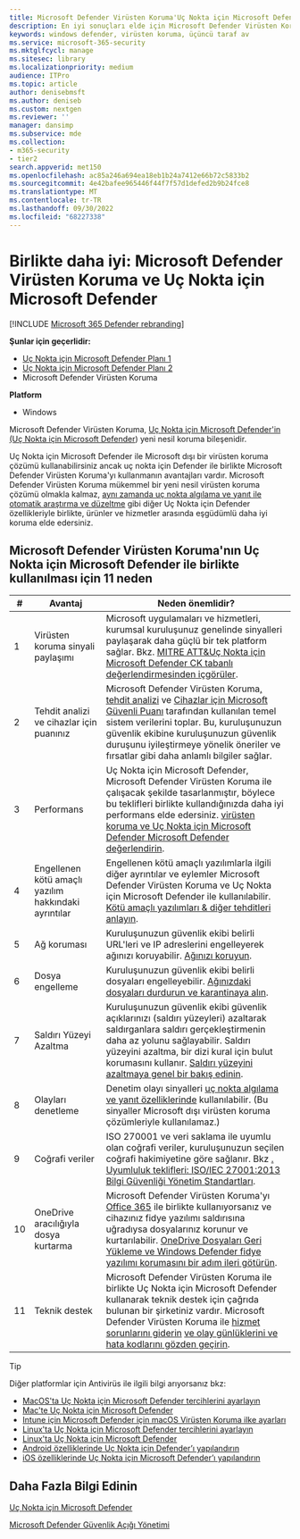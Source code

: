 ```yaml
---
title: Microsoft Defender Virüsten Koruma'Uç Nokta için Microsoft Defender ile birlikte neden kullanmalısınız?
description: En iyi sonuçları elde için Microsoft Defender Virüsten Koruma'yı diğer Microsoft tekliflerinizle birlikte kullanın.
keywords: windows defender, virüsten koruma, üçüncü taraf av
ms.service: microsoft-365-security
ms.mktglfcycl: manage
ms.sitesec: library
ms.localizationpriority: medium
audience: ITPro
ms.topic: article
author: denisebmsft
ms.author: deniseb
ms.custom: nextgen
ms.reviewer: ''
manager: dansimp
ms.subservice: mde
ms.collection:
- m365-security
- tier2
search.appverid: met150
ms.openlocfilehash: ac85a246a694ea18eb1b24a7412e66b72c5833b2
ms.sourcegitcommit: 4e42bafee965446f44f7f57d1defed2b9b24fce8
ms.translationtype: MT
ms.contentlocale: tr-TR
ms.lasthandoff: 09/30/2022
ms.locfileid: "68227338"
---
```

# <a name="better-together-microsoft-defender-antivirus-and-microsoft-defender-for-endpoint"></a>Birlikte daha iyi: Microsoft Defender Virüsten Koruma ve Uç Nokta için Microsoft Defender

[!INCLUDE [Microsoft 365 Defender rebranding](../../includes/microsoft-defender.md)]


**Şunlar için geçerlidir:**

- [Uç Nokta için Microsoft Defender Planı 1](https://go.microsoft.com/fwlink/p/?linkid=2154037)
- [Uç Nokta için Microsoft Defender Planı 2](https://go.microsoft.com/fwlink/p/?linkid=2154037)
- Microsoft Defender Virüsten Koruma

**Platform**
- Windows

Microsoft Defender Virüsten Koruma, [Uç Nokta için Microsoft Defender'in (Uç Nokta için Microsoft Defender](/microsoft-365/security/defender-endpoint/microsoft-defender-endpoint)) yeni nesil koruma bileşenidir.

Uç Nokta için Microsoft Defender ile Microsoft dışı bir virüsten koruma çözümü kullanabilirsiniz ancak uç nokta için Defender ile birlikte Microsoft Defender Virüsten Koruma'yı kullanmanın avantajları vardır. Microsoft Defender Virüsten Koruma mükemmel bir yeni nesil virüsten koruma çözümü olmakla kalmaz, [aynı zamanda uç nokta algılama ve yanıt ile](/microsoft-365/security/defender-endpoint/overview-endpoint-detection-response) [otomatik araştırma ve düzeltme](/microsoft-365/security/defender-endpoint/automated-investigations) gibi diğer Uç Nokta için Defender özellikleriyle birlikte, ürünler ve hizmetler arasında eşgüdümlü daha iyi koruma elde edersiniz.

## <a name="11-reasons-to-use-microsoft-defender-antivirus-together-with-microsoft-defender-for-endpoint"></a>Microsoft Defender Virüsten Koruma'nın Uç Nokta için Microsoft Defender ile birlikte kullanılması için 11 neden

|#|Avantaj|Neden önemlidir?|
|--|--|--|
|1|Virüsten koruma sinyali paylaşımı|Microsoft uygulamaları ve hizmetleri, kurumsal kuruluşunuz genelinde sinyalleri paylaşarak daha güçlü bir tek platform sağlar. Bkz. [MITRE ATT&Uç Nokta için Microsoft Defender CK tabanlı değerlendirmesinden içgörüler](https://www.microsoft.com/security/blog/2018/12/03/insights-from-the-mitre-attack-based-evaluation-of-windows-defender-atp/).|
|2|Tehdit analizi ve cihazlar için puanınız|Microsoft Defender Virüsten Koruma[, tehdit analizi](/microsoft-365/security/defender-endpoint/threat-analytics) ve [Cihazlar için Microsoft Güvenli Puanı](/microsoft-365/security/defender-endpoint/tvm-microsoft-secure-score-devices) tarafından kullanılan temel sistem verilerini toplar. Bu, kuruluşunuzun güvenlik ekibine kuruluşunuzun güvenlik duruşunu iyileştirmeye yönelik öneriler ve fırsatlar gibi daha anlamlı bilgiler sağlar.|
|3|Performans|Uç Nokta için Microsoft Defender, Microsoft Defender Virüsten Koruma ile çalışacak şekilde tasarlanmıştır, böylece bu teklifleri birlikte kullandığınızda daha iyi performans elde edersiniz. [virüsten koruma ve Uç Nokta için Microsoft Defender Microsoft Defender değerlendirin](evaluate-microsoft-defender-antivirus.md).[](/microsoft-365/security/defender-endpoint/evaluate-mde)|
|4|Engellenen kötü amaçlı yazılım hakkındaki ayrıntılar|Engellenen kötü amaçlı yazılımlarla ilgili diğer ayrıntılar ve eylemler Microsoft Defender Virüsten Koruma ve Uç Nokta için Microsoft Defender ile kullanılabilir. [Kötü amaçlı yazılımları & diğer tehditleri anlayın](/windows/security/threat-protection/intelligence/understanding-malware).|
|5|Ağ koruması|Kuruluşunuzun güvenlik ekibi belirli URL'leri ve IP adreslerini engelleyerek ağınızı koruyabilir. [Ağınızı koruyun](/microsoft-365/security/defender-endpoint/network-protection).|
|6|Dosya engelleme|Kuruluşunuzun güvenlik ekibi belirli dosyaları engelleyebilir. [Ağınızdaki dosyaları durdurun ve karantinaya alın](/microsoft-365/security/defender-endpoint/respond-file-alerts#stop-and-quarantine-files-in-your-network).|
|7|Saldırı Yüzeyi Azaltma|Kuruluşunuzun güvenlik ekibi güvenlik açıklarınızı (saldırı yüzeyleri) azaltarak saldırganlara saldırı gerçekleştirmenin daha az yolunu sağlayabilir. Saldırı yüzeyini azaltma, bir dizi kural için bulut korumasını kullanır. [Saldırı yüzeyini azaltmaya genel bir bakış edinin](/microsoft-365/security/defender-endpoint/overview-attack-surface-reduction).|
|8|Olayları denetleme|Denetim olayı sinyalleri [uç nokta algılama ve yanıt özelliklerinde](/microsoft-365/security/defender-endpoint/overview-endpoint-detection-response) kullanılabilir. (Bu sinyaller Microsoft dışı virüsten koruma çözümleriyle kullanılamaz.)|
|9|Coğrafi veriler|ISO 270001 ve veri saklama ile uyumlu olan coğrafi veriler, kuruluşunuzun seçilen coğrafi hakimiyetine göre sağlanır. Bkz [. Uyumluluk teklifleri: ISO/IEC 27001:2013 Bilgi Güvenliği Yönetim Standartları](/microsoft-365/compliance/offering-iso-27001).|
|10|OneDrive aracılığıyla dosya kurtarma|Microsoft Defender Virüsten Koruma'yı [Office 365](/Office365/Enterprise) ile birlikte kullanıyorsanız ve cihazınız fidye yazılımı saldırısına uğradıysa dosyalarınız korunur ve kurtarılabilir. [OneDrive Dosyaları Geri Yükleme ve Windows Defender fidye yazılımı korumasını bir adım ileri götürün](https://techcommunity.microsoft.com/t5/Microsoft-OneDrive-Blog/OneDrive-Files-Restore-and-Windows-Defender-takes-ransomware/ba-p/188001).|
|11|Teknik destek|Microsoft Defender Virüsten Koruma ile birlikte Uç Nokta için Microsoft Defender kullanarak teknik destek için çağrıda bulunan bir şirketiniz vardır. Microsoft Defender Virüsten Koruma ile [hizmet sorunlarını giderin](/microsoft-365/security/defender-endpoint/troubleshoot-mdatp) [ve olay günlüklerini ve hata kodlarını gözden geçirin](troubleshoot-microsoft-defender-antivirus.md).|

> [!TIP]
> Diğer platformlar için Antivirüs ile ilgili bilgi arıyorsanız bkz:
> - [MacOS'ta Uç Nokta için Microsoft Defender tercihlerini ayarlayın](mac-preferences.md)
> - [Mac'te Uç Nokta için Microsoft Defender](microsoft-defender-endpoint-mac.md)
> - [Intune için Microsoft Defender için macOS Virüsten Koruma ilke ayarları](/mem/intune/protect/antivirus-microsoft-defender-settings-macos)
> - [Linux'ta Uç Nokta için Microsoft Defender tercihlerini ayarlayın](linux-preferences.md)
> - [Linux'ta Uç Nokta için Microsoft Defender](microsoft-defender-endpoint-linux.md)
> - [Android özelliklerinde Uç Nokta için Defender’ı yapılandırın](android-configure.md)
> - [iOS özelliklerinde Uç Nokta için Microsoft Defender’ı yapılandırın](ios-configure-features.md)

## <a name="learn-more"></a>Daha Fazla Bilgi Edinin

[Uç Nokta için Microsoft Defender](/microsoft-365/security/defender-endpoint/microsoft-defender-endpoint)

[Microsoft Defender Güvenlik Açığı Yönetimi](/microsoft-365/security/defender-endpoint/next-gen-threat-and-vuln-mgt)
